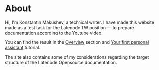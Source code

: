 # About

Hi, I'm Konstantin Makushev, a technical writer. I have made this website made as a test task for the Latenode TW position — to prepare documentation according to the [Youtube video](https://www.youtube.com/watch?v=NgsPWwsHHF0).

You can find the result in the [Overview](./concepts/overview.md) section and [Your first personal assistant](./basic_tutorials/first_pa.md) tutorial.

The site also contains some of my considerations regarding the target structure of the Latenode Opensource documentation.

